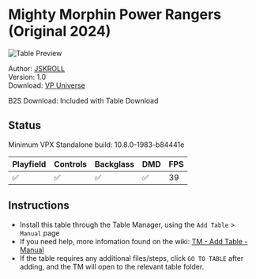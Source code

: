 # Mighty Morphin Power Rangers (Original 2024)

![Table Preview](../../images/vpx-powerrangers.png)

Author: [JSKROLL](https://vpuniverse.com/profile/71019-jskroll/)  
Version: 1.0  
Download: [VP Universe](https://vpuniverse.com/files/file/21519-mighty-morphin-power-rangers/)

B2S Download: Included with Table Download

## Status 

Minimum VPX Standalone build: 10.8.0-1983-b84441e

| Playfield | Controls | Backglass | DMD | FPS | 
|-----------|----------|-----------|-----|----------|
| :white_check_mark: | :white_check_mark: | :white_check_mark: | :white_check_mark: | 39 |

## Instructions

- Install this table through the Table Manager, using the `Add Table` > `Manual` page
- If you need help, more infomation found on the wiki: [TM - Add Table - Manual](https://github.com/LegendsUnchained/vpx-standalone-alp4k/wiki/%5B04%5D-%F0%9F%A7%A1-TM-%E2%80%90-Other-Features#add-table---manual)
- If the table requires any additional files/steps, click `GO TO TABLE` after adding, and the TM will open to the relevant table folder.

